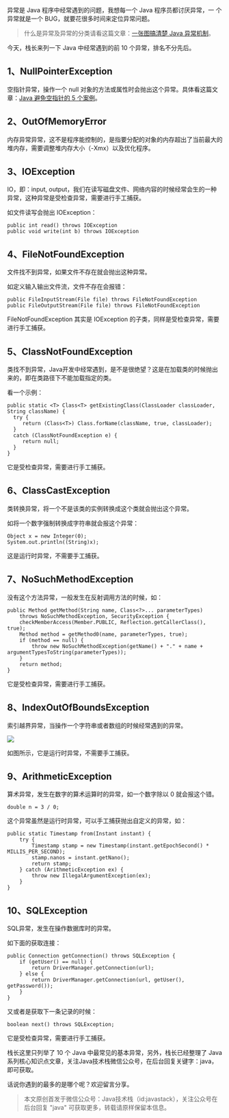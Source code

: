 异常是 Java 程序中经常遇到的问题，我想每一个 Java 程序员都讨厌异常，一 个异常就是一个 BUG，就要花很多时间来定位异常问题。

> 什么是异常及异常的分类请看这篇文章：[一张图搞清楚 Java 异常机制](https://mp.weixin.qq.com/s/xbopgxZ5BEDdSvwO9ad9Xg)。

今天，栈长来列一下 Java 中经常遇到的前 10 个异常，排名不分先后。

## 1、NullPointerException

空指针异常，操作一个 null 对象的方法或属性时会抛出这个异常。具体看这篇文章：[Java 避免空指针的 5 个案例](https://mp.weixin.qq.com/s/cmkKuhEZl1qx6TXPxvA5pw)。

## 2、OutOfMemoryError

内存异常异常，这不是程序能控制的，是指要分配的对象的内存超出了当前最大的堆内存，需要调整堆内存大小（-Xmx）以及优化程序。

## 3、IOException

IO，即：input, output，我们在读写磁盘文件、网络内容的时候经常会生的一种异常，这种异常是受检查异常，需要进行手工捕获。

如文件读写会抛出 IOException：

```
public int read() throws IOException
public void write(int b) throws IOException
```

## 4、FileNotFoundException

文件找不到异常，如果文件不存在就会抛出这种异常。

如定义输入输出文件流，文件不存在会报错：

```
public FileInputStream(File file) throws FileNotFoundException
public FileOutputStream(File file) throws FileNotFoundException
```

FileNotFoundException 其实是 IOException 的子类，同样是受检查异常，需要进行手工捕获。

## 5、ClassNotFoundException

类找不到异常，Java开发中经常遇到，是不是很绝望？这是在加载类的时候抛出来的，即在类路径下不能加载指定的类。

看一个示例：

```
public static <T> Class<T> getExistingClass(ClassLoader classLoader, String className) {
  try {
     return (Class<T>) Class.forName(className, true, classLoader);
  }
  catch (ClassNotFoundException e) {
     return null;
  }
}
```

它是受检查异常，需要进行手工捕获。

## 6、ClassCastException

类转换异常，将一个不是该类的实例转换成这个类就会抛出这个异常。

如将一个数字强制转换成字符串就会报这个异常：

```
Object x = new Integer(0);
System.out.println((String)x);
```

这是运行时异常，不需要手工捕获。

## 7、NoSuchMethodException

没有这个方法异常，一般发生在反射调用方法的时候，如：

```
public Method getMethod(String name, Class<?>... parameterTypes)
    throws NoSuchMethodException, SecurityException {
    checkMemberAccess(Member.PUBLIC, Reflection.getCallerClass(), true);
    Method method = getMethod0(name, parameterTypes, true);
    if (method == null) {
        throw new NoSuchMethodException(getName() + "." + name + argumentTypesToString(parameterTypes));
    }
    return method;
}
```

它是受检查异常，需要进行手工捕获。

## 8、IndexOutOfBoundsException

索引越界异常，当操作一个字符串或者数组的时候经常遇到的异常。

![](http://qianniu.javastack.cn/18-12-12/80818264.jpg)

如图所示，它是运行时异常，不需要手工捕获。

## 9、ArithmeticException

算术异常，发生在数字的算术运算时的异常，如一个数字除以 0 就会报这个错。

```
double n = 3 / 0;
```

这个异常虽然是运行时异常，可以手工捕获抛出自定义的异常，如：

```
public static Timestamp from(Instant instant) {
    try {
        Timestamp stamp = new Timestamp(instant.getEpochSecond() * MILLIS_PER_SECOND);
        stamp.nanos = instant.getNano();
        return stamp;
    } catch (ArithmeticException ex) {
        throw new IllegalArgumentException(ex);
    }
}
```

## 10、SQLException

SQL异常，发生在操作数据库时的异常。

如下面的获取连接：

```
public Connection getConnection() throws SQLException {
    if (getUser() == null) {
        return DriverManager.getConnection(url);
    } else {
        return DriverManager.getConnection(url, getUser(), getPassword());
    }
}
```

又或者是获取下一条记录的时候：

```
boolean next() throws SQLException;
```

它是受检查异常，需要进行手工捕获。

栈长这里只列举了 10 个 Java 中最常见的基本异常，另外，栈长已经整理了 Java 系列核心知识点文章，关注Java技术栈微信公众号，在后台回复关键字：java，即可获取。

话说你遇到的最多的是哪个呢？欢迎留言分享。

> 本文原创首发于微信公众号：Java技术栈（id:javastack），关注公众号在后台回复 "java" 可获取更多，转载请原样保留本信息。
